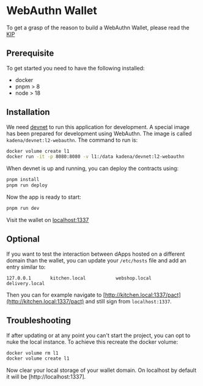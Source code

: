 # WebAuthn Wallet

To get a grasp of the reason to build a WebAuthn Wallet, please read the [KIP](./KIP.md)

## Prerequisite

To get started you need to have the following installed:

- docker
- pnpm > 8
- node > 18

## Installation

We need [devnet](https://github.com/kadena-io/devnet/tree/main/nix#running-the-devnet-docker-image)
to run this application for development. A special image has been prepared for
development using WebAuthn. The image is called `kadena/devnet:l2-webauthn`.
The command to run is:

```sh
docker volume create l1
docker run -it -p 8080:8080 -v l1:/data kadena/devnet:l2-webauthn
```

When devnet is up and running, you can deploy the contracts using:

```sh
pnpm install
pnpm run deploy
```

Now the app is ready to start:

```sh
pnpm run dev
```

Visit the wallet on [localhost:1337](http://localhost:1337)

## Optional

If you want to test the interaction between dApps hosted on a different domain
than the wallet, you can update your `/etc/hosts` file and add an entry similar to:

```
127.0.0.1       kitchen.local           webshop.local           delivery.local
```

Then you can for example navigate to [http://kitchen.local:1337/pact](http://kitchen.local:1337/pact)
and still sign from `localhost:1337`.

## Troubleshooting

If after updating or at any point you can't start the project, you can opt to
nuke the local instance. To achieve this recreate the docker volume:

```sh
docker volume rm l1
docker volume create l1
```

Now clear your local storage of your wallet domain. On localhost by default it
will be [http://localhost:1337].
